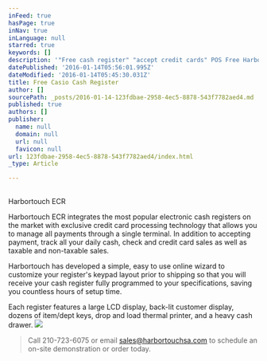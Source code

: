 ```yaml
---
inFeed: true
hasPage: true
inNav: true
inLanguage: null
starred: true
keywords: []
description: '"Free cash register" "accept credit cards" POS Free Harbortouch "San Antonio" texas'
datePublished: '2016-01-14T05:56:01.995Z'
dateModified: '2016-01-14T05:45:30.031Z'
title: Free Casio Cash Register
author: []
sourcePath: _posts/2016-01-14-123fdbae-2958-4ec5-8878-543f7782aed4.md
published: true
authors: []
publisher:
  name: null
  domain: null
  url: null
  favicon: null
url: 123fdbae-2958-4ec5-8878-543f7782aed4/index.html
_type: Article

---
```

## 

Harbortouch ECR

Harbortouch ECR integrates the most popular electronic cash registers on the market with exclusive credit card processing technology that allows you to manage all payments through a single terminal. In addition to accepting payment, track all your daily cash, check and credit card sales as well as taxable and non-taxable sales.

Harbortouch has developed a simple, easy to use online wizard to customize your register's keypad layout prior to shipping so that you will receive your cash register fully programmed to your specifications, saving you countless hours of setup time.

Each register features a large LCD display, back-lit customer display, dozens of item/dept keys, drop and load thermal printer, and a heavy cash drawer.
![](https://s3-us-west-2.amazonaws.com/the-grid-img/p/854a617d77ecc822ffd99a0c3958c31ba923807e.jpg)

> Call 210-723-6075 or email sales@harbortouchsa.com to schedule an on-site demonstration or order today.